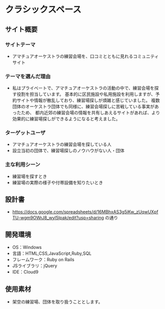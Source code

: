 # クラシックスペース
## サイト概要
### サイトテーマ
- アマチュアオーケストラの練習会場を、口コミとともに見れるコミュニティサイト

### テーマを選んだ理由
- 私はプライベートで、アマチュアオーケストラの活動の中で、練習会場を探す役割を担当しています。
基本的に区民施設や私用施設を利用しますが、予約サイトや情報が散乱しており、練習場探しが煩雑と感じていました。
複数団体のオーケストラ団体でも同様に、練習会場探しに苦戦している事実があったため、
都内近郊の練習会場の情報を共有しあえるサイトがあれば、より効果的に練習場探しができるようになると考えました。

### ターゲットユーザ
- アマチュアオーケストラの練習会場を探している人
- 設立当初の団体で、練習場探しのノウハウがない人・団体

### 主な利用シーン
- 練習場を探すとき
- 練習場の実際の様子や付帯設備を知りたいとき

## 設計書
- https://docs.google.com/spreadsheets/d/16MBhxAS3g5iKw_zUqwUXpfTU-wgm9OWrJ8_wyl5Ipak/edit?usp=sharing
  の通り

## 開発環境
- OS：Windows
- 言語：HTML,CSS,JavaScript,Ruby,SQL
- フレームワーク：Ruby on Rails
- JSライブラリ：jQuery
- IDE：Cloud9

## 使用素材
- 架空の練習場、団体を取り扱うこととします。
